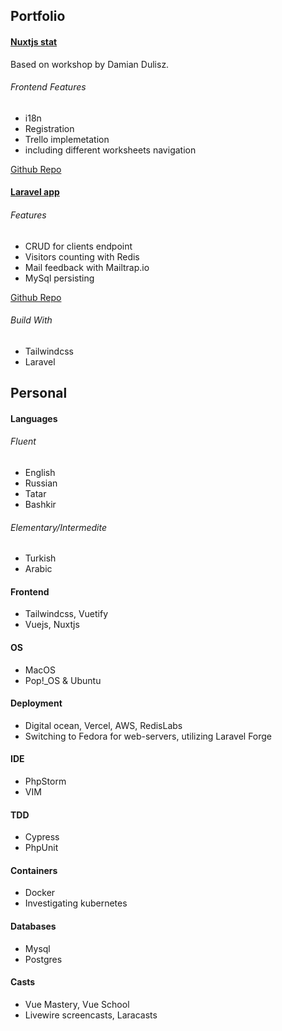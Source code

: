 ## Portfolio
#### [Nuxtjs  stat](https://azamat-li.github.io/Yat/)
Based on workshop by Damian Dulisz.
###### Frontend Features
- i18n
- Registration
- Trello implemetation
- including different worksheets navigation

[Github Repo](https://github.com/azamat-li/Yat)

#### [Laravel app](https://stolyaroff.smartheadteacher.com/main)
###### Features
- CRUD for clients endpoint
- Visitors counting with Redis
- Mail feedback with Mailtrap.io
- MySql persisting

[Github Repo](https://github.com/azamat-li/portfolio-template)

###### Build With
- Tailwindcss
- Laravel

## Personal
#### Languages
###### Fluent
- English
- Russian
- Tatar 
- Bashkir 

###### Elementary/Intermedite
- Turkish
- Arabic

#### Frontend
- Tailwindcss, Vuetify
- Vuejs, Nuxtjs

#### OS
- MacOS 
- Pop!_OS & Ubuntu

#### Deployment
- Digital ocean, Vercel, AWS, RedisLabs
- Switching to Fedora for web-servers, utilizing Laravel Forge

#### IDE
- PhpStorm
- VIM

#### TDD
- Cypress
- PhpUnit

#### Containers
- Docker
- Investigating kubernetes

#### Databases
- Mysql
- Postgres
 
#### Casts
- Vue Mastery, Vue School
- Livewire screencasts, Laracasts 


